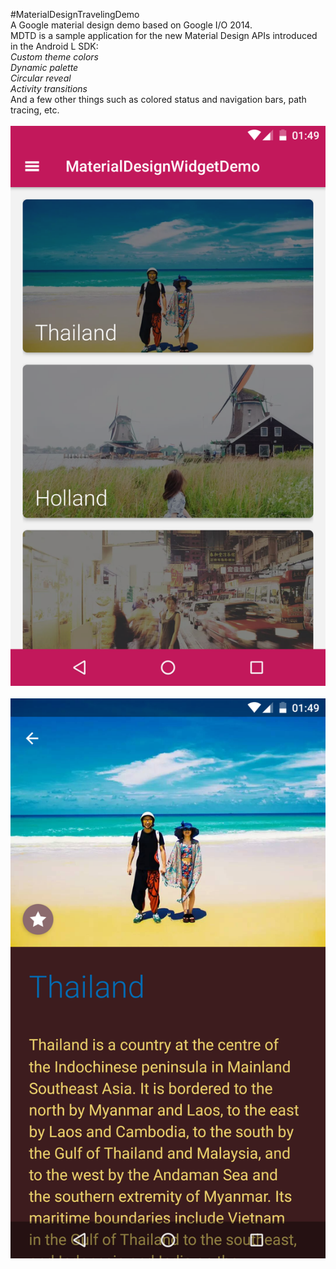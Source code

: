 #MaterialDesignTravelingDemo<br/>
A Google material design demo based on Google I/O 2014.<br/>
MDTD is a sample application for the new Material Design APIs introduced in the Android L SDK:<br/>
*Custom theme colors*<br/>
*Dynamic palette*<br/>
*Circular reveal*<br/>
*Activity transitions*<br/>
And a few other things such as colored status and navigation bars, path tracing, etc.<br/><br/>
![image](https://github.com/HopeSeebok/MaterialDesignTravelingDemo/blob/master/hana.png)<br/><br/>
![image](https://github.com/HopeSeebok/MaterialDesignTravelingDemo/blob/master/dul.png)
